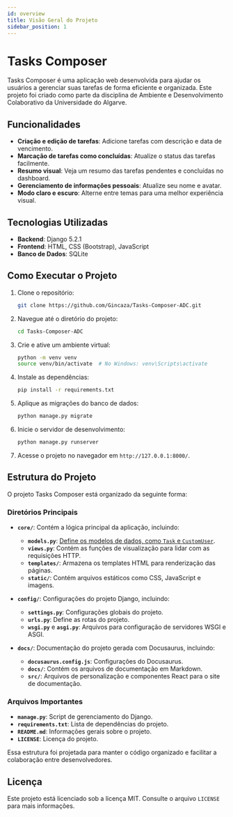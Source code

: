 ```yaml
---
id: overview
title: Visão Geral do Projeto
sidebar_position: 1
---
```


# Tasks Composer

Tasks Composer é uma aplicação web desenvolvida para ajudar os usuários a gerenciar suas tarefas de forma eficiente e organizada. Este projeto foi criado como parte da disciplina de Ambiente e Desenvolvimento Colaborativo da Universidade do Algarve.

## Funcionalidades

- **Criação e edição de tarefas**: Adicione tarefas com descrição e data de vencimento.
- **Marcação de tarefas como concluídas**: Atualize o status das tarefas facilmente.
- **Resumo visual**: Veja um resumo das tarefas pendentes e concluídas no dashboard.
- **Gerenciamento de informações pessoais**: Atualize seu nome e avatar.
- **Modo claro e escuro**: Alterne entre temas para uma melhor experiência visual.

## Tecnologias Utilizadas

- **Backend**: Django 5.2.1
- **Frontend**: HTML, CSS (Bootstrap), JavaScript
- **Banco de Dados**: SQLite

## Como Executar o Projeto

1. Clone o repositório:
   ```bash
   git clone https://github.com/Gincaza/Tasks-Composer-ADC.git
   ```

2. Navegue até o diretório do projeto:
   ```bash
   cd Tasks-Composer-ADC
   ```

3. Crie e ative um ambiente virtual:
   ```bash
   python -m venv venv
   source venv/bin/activate  # No Windows: venv\Scripts\activate
   ```

4. Instale as dependências:
   ```bash
   pip install -r requirements.txt
   ```

5. Aplique as migrações do banco de dados:
   ```bash
   python manage.py migrate
   ```

6. Inicie o servidor de desenvolvimento:
   ```bash
   python manage.py runserver
   ```

7. Acesse o projeto no navegador em `http://127.0.0.1:8000/`.

## Estrutura do Projeto

O projeto Tasks Composer está organizado da seguinte forma:

### Diretórios Principais

- **`core/`**: Contém a lógica principal da aplicação, incluindo:
  - **`models.py`**: [Define os modelos de dados, como `Task` e `CustomUser`](./models.md).
  - **`views.py`**: Contém as funções de visualização para lidar com as requisições HTTP.
  - **`templates/`**: Armazena os templates HTML para renderização das páginas.
  - **`static/`**: Contém arquivos estáticos como CSS, JavaScript e imagens.

- **`config/`**: Configurações do projeto Django, incluindo:
  - **`settings.py`**: Configurações globais do projeto.
  - **`urls.py`**: Define as rotas do projeto.
  - **`wsgi.py`** e **`asgi.py`**: Arquivos para configuração de servidores WSGI e ASGI.

- **`docs/`**: Documentação do projeto gerada com Docusaurus, incluindo:
  - **`docusaurus.config.js`**: Configurações do Docusaurus.
  - **`docs/`**: Contém os arquivos de documentação em Markdown.
  - **`src/`**: Arquivos de personalização e componentes React para o site de documentação.

### Arquivos Importantes

- **`manage.py`**: Script de gerenciamento do Django.
- **`requirements.txt`**: Lista de dependências do projeto.
- **`README.md`**: Informações gerais sobre o projeto.
- **`LICENSE`**: Licença do projeto.

Essa estrutura foi projetada para manter o código organizado e facilitar a colaboração entre desenvolvedores.

## Licença

Este projeto está licenciado sob a licença MIT. Consulte o arquivo `LICENSE` para mais informações.